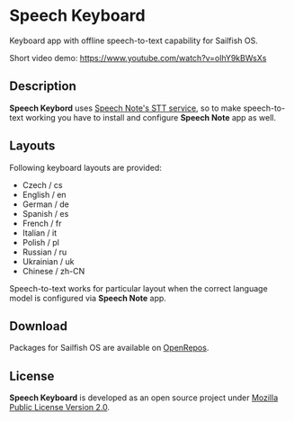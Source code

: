 # Speech Keyboard

Keyboard app with offline speech-to-text capability for Sailfish OS.

Short video demo: https://www.youtube.com/watch?v=olhY9kBWsXs 

## Description

**Speech Keybord** uses [Speech Note's STT service](https://github.com/mkiol/dsnote), so to make speech-to-text working you have to install and configure **Speech Note** app as well.

## Layouts

Following keyboard layouts are provided:

- Czech / cs
- English / en
- German / de
- Spanish / es
- French / fr
- Italian / it
- Polish / pl
- Russian / ru
- Ukrainian / uk
- Chinese / zh-CN

Speech-to-text works for particular layout when the correct language model is configured via **Speech Note** app.

## Download

Packages for Sailfish OS are available on [OpenRepos](https://openrepos.net/content/mkiol/speech-keyboard).

## License

**Speech Keyboard** is developed as an open source project under
[Mozilla Public License Version 2.0](https://www.mozilla.org/MPL/2.0/).
